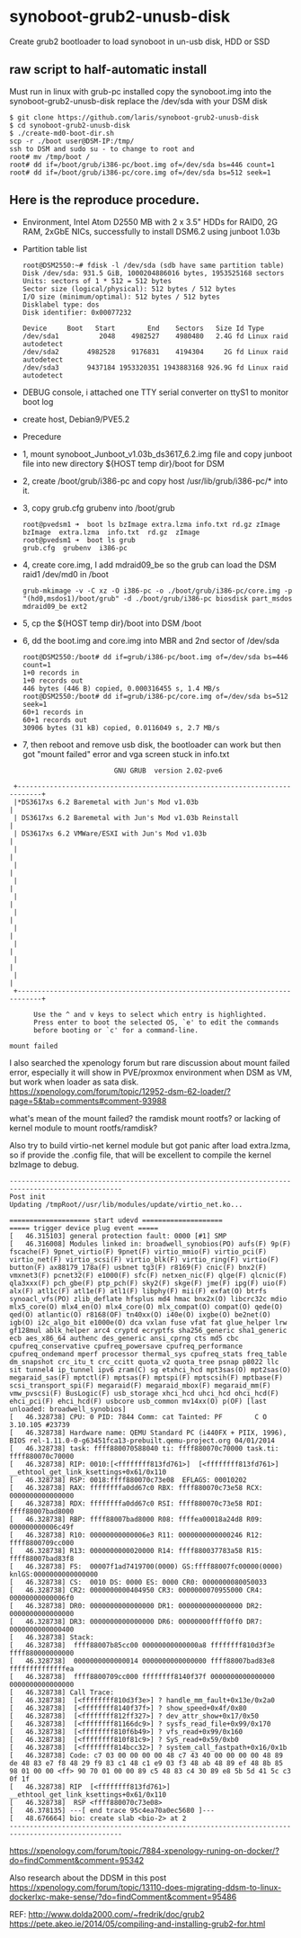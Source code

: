# synoboot-grub2-unusb-disk
Create grub2 bootloader to load synoboot in un-usb disk, HDD or SSD
## raw script to half-automatic install
Must run in linux with grub-pc installed
copy the synoboot.img into the synoboot-grub2-unusb-disk 
replace the /dev/sda with your DSM disk
```
$ git clone https://github.com/laris/synoboot-grub2-unusb-disk
$ cd synoboot-grub2-unusb-disk
$ ./create-md0-boot-dir.sh
scp -r ./boot user@DSM-IP:/tmp/
ssh to DSM and sudo su - to change to root and
root# mv /tmp/boot /
root# dd if=/boot/grub/i386-pc/boot.img of=/dev/sda bs=446 count=1
root# dd if=/boot/grub/i386-pc/core.img of=/dev/sda bs=512 seek=1
```
## Here is the reproduce procedure.
 - Environment, Intel Atom D2550 MB with 2 x 3.5" HDDs for RAID0, 2G RAM, 2xGbE NICs, successfully to install DSM6.2 using junboot 1.03b
 - Partition table list
      ```
      root@DSM2550:~# fdisk -l /dev/sda (sdb have same partition table)
      Disk /dev/sda: 931.5 GiB, 1000204886016 bytes, 1953525168 sectors
      Units: sectors of 1 * 512 = 512 bytes
      Sector size (logical/physical): 512 bytes / 512 bytes
      I/O size (minimum/optimal): 512 bytes / 512 bytes
      Disklabel type: dos
      Disk identifier: 0x00077232

      Device     Boot   Start        End    Sectors   Size Id Type
      /dev/sda1          2048    4982527    4980480   2.4G fd Linux raid autodetect
      /dev/sda2       4982528    9176831    4194304     2G fd Linux raid autodetect
      /dev/sda3       9437184 1953320351 1943883168 926.9G fd Linux raid autodetect
      ```
- DEBUG console, i attached one TTY serial converter on ttyS1 to monitor boot log
- create host, Debian9/PVE5.2

- Precedure
- 1, mount synoboot_Junboot_v1.03b_ds3617_6.2.img file and copy junboot file into new directory ${HOST temp dir}/boot for DSM
- 2, create /boot/grub/i386-pc and copy host /usr/lib/grub/i386-pc/* into it.
- 3, copy grub.cfg grubenv into /boot/grub
  ```
  root@pvedsm1 ➜  boot ls bzImage extra.lzma info.txt rd.gz zImage
  bzImage  extra.lzma  info.txt  rd.gz  zImage
  root@pvedsm1 ➜  boot ls grub
  grub.cfg  grubenv  i386-pc
  ```
- 4, create core.img, I add mdraid09_be so the grub can load the DSM raid1 /dev/md0 in /boot
  ```
  grub-mkimage -v -C xz -O i386-pc -o ./boot/grub/i386-pc/core.img -p "(hd0,msdos1)/boot/grub" -d ./boot/grub/i386-pc biosdisk part_msdos mdraid09_be ext2
- 5, cp the ${HOST temp dir}/boot into DSM /boot
- 6, dd the boot.img and core.img into MBR and 2nd sector of /dev/sda
   ```
   root@DSM2550:/boot# dd if=grub/i386-pc/boot.img of=/dev/sda bs=446 count=1
   1+0 records in
   1+0 records out
   446 bytes (446 B) copied, 0.000316455 s, 1.4 MB/s
   root@DSM2550:/boot# dd if=grub/i386-pc/core.img of=/dev/sda bs=512 seek=1
   60+1 records in
   60+1 records out
   30906 bytes (31 kB) copied, 0.0116049 s, 2.7 MB/s
   ```
- 7, then reboot and remove usb disk, the bootloader can work but then got "mount failed" error and vga screen stuck in info.txt
```
                          GNU GRUB  version 2.02-pve6

 +----------------------------------------------------------------------------+
 |*DS3617xs 6.2 Baremetal with Jun's Mod v1.03b                               |
 | DS3617xs 6.2 Baremetal with Jun's Mod v1.03b Reinstall                     |
 | DS3617xs 6.2 VMWare/ESXI with Jun's Mod v1.03b                             |
 |                                                                            |
 |                                                                            |
 |                                                                            |
 |                                                                            |
 |                                                                            |
 |                                                                            |
 |                                                                            |
 |                                                                            |
 |                                                                            |
 +----------------------------------------------------------------------------+

      Use the ^ and v keys to select which entry is highlighted.
      Press enter to boot the selected OS, `e' to edit the commands
      before booting or `c' for a command-line.

mount failed
```
I also searched the xpenology forum but rare discussion about mount failed error, especially it will show in PVE/proxmox environment  when DSM as VM, but work when loader as sata disk.
https://xpenology.com/forum/topic/12952-dsm-62-loader/?page=5&tab=comments#comment-93988

what's mean of the mount failed? the ramdisk mount rootfs? or lacking of kernel module to mount rootfs/ramdisk?

Also try to build virtio-net kernel module but got panic after load extra.lzma, so if provide the .config file, that will be excellent to compile the kernel bzImage to debug.
```
--------------------------------------------------------------------------------------------------
Post init
Updating /tmpRoot//usr/lib/modules/update/virtio_net.ko...

==================== start udevd ====================
===== trigger device plug event =====
[   46.315103] general protection fault: 0000 [#1] SMP
[   46.316008] Modules linked in: broadwell_synobios(PO) aufs(F) 9p(F) fscache(F) 9pnet_virtio(F) 9pnet(F) virtio_mmio(F) virtio_pci(F) virtio_net(F) virtio_scsi(F) virtio_blk(F) virtio_ring(F) virtio(F) button(F) ax88179_178a(F) usbnet tg3(F) r8169(F) cnic(F) bnx2(F) vmxnet3(F) pcnet32(F) e1000(F) sfc(F) netxen_nic(F) qlge(F) qlcnic(F) qla3xxx(F) pch_gbe(F) ptp_pch(F) sky2(F) skge(F) jme(F) ipg(F) uio(F) alx(F) atl1c(F) atl1e(F) atl1(F) libphy(F) mii(F) exfat(O) btrfs synoacl_vfs(PO) zlib_deflate hfsplus md4 hmac bnx2x(O) libcrc32c mdio mlx5_core(O) mlx4_en(O) mlx4_core(O) mlx_compat(O) compat(O) qede(O) qed(O) atlantic(O) r8168(OF) tn40xx(O) i40e(O) ixgbe(O) be2net(O) igb(O) i2c_algo_bit e1000e(O) dca vxlan fuse vfat fat glue_helper lrw gf128mul ablk_helper arc4 cryptd ecryptfs sha256_generic sha1_generic ecb aes_x86_64 authenc des_generic ansi_cprng cts md5 cbc cpufreq_conservative cpufreq_powersave cpufreq_performance cpufreq_ondemand mperf processor thermal_sys cpufreq_stats freq_table dm_snapshot crc_itu_t crc_ccitt quota_v2 quota_tree psnap p8022 llc sit tunnel4 ip_tunnel ipv6 zram(C) sg etxhci_hcd mpt3sas(O) mpt2sas(O) megaraid_sas(F) mptctl(F) mptsas(F) mptspi(F) mptscsih(F) mptbase(F) scsi_transport_spi(F) megaraid(F) megaraid_mbox(F) megaraid_mm(F) vmw_pvscsi(F) BusLogic(F) usb_storage xhci_hcd uhci_hcd ohci_hcd(F) ehci_pci(F) ehci_hcd(F) usbcore usb_common mv14xx(O) p(OF) [last unloaded: broadwell_synobios]
[   46.328738] CPU: 0 PID: 7844 Comm: cat Tainted: PF        C O 3.10.105 #23739
[   46.328738] Hardware name: QEMU Standard PC (i440FX + PIIX, 1996), BIOS rel-1.11.0-0-g63451fca13-prebuilt.qemu-project.org 04/01/2014
[   46.328738] task: ffff880070588040 ti: ffff880070c70000 task.ti: ffff880070c70000
[   46.328738] RIP: 0010:[<ffffffff813fd761>]  [<ffffffff813fd761>] __ethtool_get_link_ksettings+0x61/0x110
[   46.328738] RSP: 0018:ffff880070c73e08  EFLAGS: 00010202
[   46.328738] RAX: ffffffffa0dd67c0 RBX: ffff880070c73e58 RCX: 0000000000000000
[   46.328738] RDX: ffffffffa0dd67c0 RSI: ffff880070c73e58 RDI: ffff88007bad8000
[   46.328738] RBP: ffff88007bad8000 R08: ffffea00018a24d8 R09: 000000000006c49f
[   46.328738] R10: 00000000000006e3 R11: 0000000000000246 R12: ffff8800709cc000
[   46.328738] R13: 0000000000020000 R14: ffff880037783a58 R15: ffff88007bad83f8
[   46.328738] FS:  00007f1ad7419700(0000) GS:ffff88007fc00000(0000) knlGS:0000000000000000
[   46.328738] CS:  0010 DS: 0000 ES: 0000 CR0: 0000000080050033
[   46.328738] CR2: 0000000000404950 CR3: 0000000070955000 CR4: 00000000000006f0
[   46.328738] DR0: 0000000000000000 DR1: 0000000000000000 DR2: 0000000000000000
[   46.328738] DR3: 0000000000000000 DR6: 00000000ffff0ff0 DR7: 0000000000000400
[   46.328738] Stack:
[   46.328738]  ffff88007b85cc00 00000000000000a8 ffffffff810d3f3e ffff880000000000
[   46.328738]  0000000000000014 0000000000000000 ffff88007bad83e8 ffffffffffffffea
[   46.328738]  ffff8800709cc000 ffffffff8140f37f 0000000000000000 0000000000000000
[   46.328738] Call Trace:
[   46.328738]  [<ffffffff810d3f3e>] ? handle_mm_fault+0x13e/0x2a0
[   46.328738]  [<ffffffff8140f37f>] ? show_speed+0x4f/0x80
[   46.328738]  [<ffffffff812ff327>] ? dev_attr_show+0x17/0x50
[   46.328738]  [<ffffffff81166dc9>] ? sysfs_read_file+0x99/0x170
[   46.328738]  [<ffffffff810f6b49>] ? vfs_read+0x99/0x160
[   46.328738]  [<ffffffff810f81c9>] ? SyS_read+0x59/0xb0
[   46.328738]  [<ffffffff814bcc32>] ? system_call_fastpath+0x16/0x1b
[   46.328738] Code: c7 03 00 00 00 00 48 c7 43 40 00 00 00 00 48 89 de 48 83 e7 f8 48 29 f9 83 c1 48 c1 e9 03 f3 48 ab 48 89 ef 48 8b 85 98 01 00 00 <ff> 90 70 01 00 00 89 c5 48 83 c4 30 89 e8 5b 5d 41 5c c3 0f 1f
[   46.328738] RIP  [<ffffffff813fd761>] __ethtool_get_link_ksettings+0x61/0x110
[   46.328738]  RSP <ffff880070c73e08>
[   46.378135] ---[ end trace 95c4ea70a0ec5680 ]---
[   48.676664] bio: create slab <bio-2> at 2
--------------------------------------------------------------------------------------------------
```
https://xpenology.com/forum/topic/7884-xpenology-runing-on-docker/?do=findComment&comment=95342

Also research about the DDSM in this post
https://xpenology.com/forum/topic/13110-does-migrating-ddsm-to-linux-dockerlxc-make-sense/?do=findComment&comment=95486


REF:
http://www.dolda2000.com/~fredrik/doc/grub2
https://pete.akeo.ie/2014/05/compiling-and-installing-grub2-for.html
